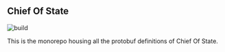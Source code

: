 ## Chief Of State

![build](https://github.com/namely/chief-of-state-protos/workflows/build/badge.svg)

This is the monorepo housing all the protobuf definitions of Chief Of State.
